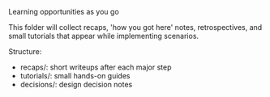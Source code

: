 Learning opportunities as you go

This folder will collect recaps, 'how you got here' notes, retrospectives, and small tutorials that appear while implementing scenarios.

Structure:
- recaps/: short writeups after each major step
- tutorials/: small hands-on guides
- decisions/: design decision notes
